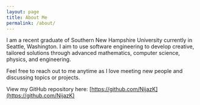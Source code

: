 ```yaml
---
layout: page
title: About Me
permalink: /about/
---
```


I am a recent graduate of Southern New Hampshire University currently in Seattle, Washington. I aim to use software engineering to develop creative, tailored solutions through advanced mathematics, computer science, physics, and engineering. 

Feel free to reach out to me anytime as I love meeting new people and discussing topics or projects.

View my GitHub repository here: [https://github.com/NijazK](https://github.com/NijazK)
